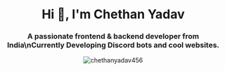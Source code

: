 <div align="center">
<h1 align="center">Hi 👋, I'm Chethan Yadav</h1>
<h3 align="center">A passionate frontend & backend developer from India\nCurrently Developing Discord bots and cool websites.</h3>


<p><img src="https://github-readme-streak-stats.herokuapp.com/?user=chethanyadav456&" align="center" alt="chethanyadav456" /></p>
</div>
